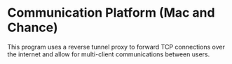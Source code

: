 # Communication Platform (Mac and Chance)

This program uses a reverse tunnel proxy to forward TCP connections over the internet and allow for multi-client communications between users.



